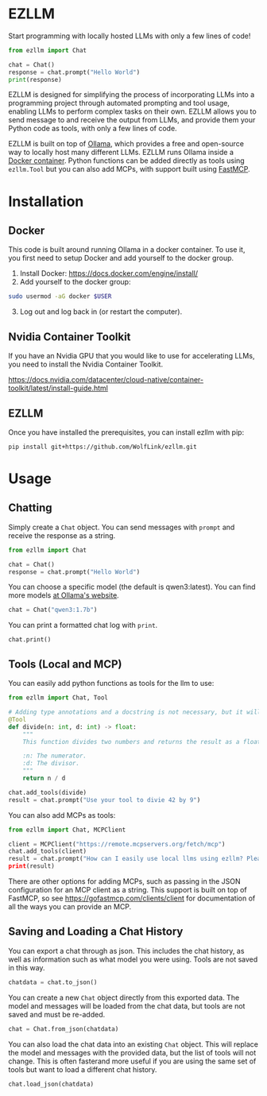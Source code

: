 # EZLLM

Start programming with locally hosted LLMs with only a few lines of code!

```python
from ezllm import Chat

chat = Chat()
response = chat.prompt("Hello World")
print(response)
```

EZLLM is designed for simplifying the process of incorporating LLMs into a programming project through automated prompting and tool usage, enabling LLMs to perform complex tasks on their own. EZLLM allows you to send message to and receive the output from LLMs, and provide them your Python code as tools, with only a few lines of code.

EZLLM is built on top of [Ollama](https://ollama.com/), which provides a free and open-source way to locally host many different LLMs. EZLLM runs Ollama inside a [Docker container](https://docs.docker.com/engine/install/). Python functions can be added directly as tools using `ezllm.Tool` but you can also add MCPs, with support built using [FastMCP](https://gofastmcp.com/getting-started/welcome).


# Installation
## Docker
This code is built around running Ollama in a docker container. To use it, you first need to setup Docker and add yourself to the docker group.

1. Install Docker: https://docs.docker.com/engine/install/
2. Add yourself to the docker group:
```bash
sudo usermod -aG docker $USER
```
3. Log out and log back in (or restart the computer).

## Nvidia Container Toolkit
If you have an Nvidia GPU that you would like to use for accelerating LLMs, you need to install the Nvidia Container Toolkit.

https://docs.nvidia.com/datacenter/cloud-native/container-toolkit/latest/install-guide.html

## EZLLM
Once you have installed the prerequisites, you can install ezllm with pip:
```bash
pip install git+https://github.com/WolfLink/ezllm.git
```


# Usage

## Chatting
Simply create a `Chat` object. You can send messages with `prompt` and receive the response as a string.
```python
from ezllm import Chat

chat = Chat()
response = chat.prompt("Hello World")
```
You can choose a specific model (the default is qwen3:latest). You can find more models [at Ollama's website](https://ollama.com/search).
```python
chat = Chat("qwen3:1.7b")
```
You can print a formatted chat log with `print`.
```python3
chat.print()
```


## Tools (Local and MCP)

You can easily add python functions as tools for the llm to use:
```python
from ezllm import Chat, Tool

# Adding type annotations and a docstring is not necessary, but it will help your LLM understand how to use the tool better.
@Tool
def divide(n: int, d: int) -> float:
    """
    This function divides two numbers and returns the result as a floating point number.

    :n: The numerator.
    :d: The divisor.
    """
    return n / d

chat.add_tools(divide)
result = chat.prompt("Use your tool to divie 42 by 9")
```

You can also add MCPs as tools:
```python
from ezllm import Chat, MCPClient

client = MCPClient("https://remote.mcpservers.org/fetch/mcp")
chat.add_tools(client)
result = chat.prompt("How can I easily use local llms using ezllm? Please use the fetch tool to look at the README from that github repo and explain it to me. Use this link: https://raw.githubusercontent.com/WolfLink/ezllm/refs/heads/main/README.md"")
print(result)
```
There are other options for adding MCPs, such as passing in the JSON configuration for an MCP client as a string.
This support is built on top of FastMCP, so see https://gofastmcp.com/clients/client for documentation of all the ways you can provide an MCP.


## Saving and Loading a Chat History

You can export a chat through as json. This includes the chat history, as well as information such as what model you were using. Tools are not saved in this way.
```python
chatdata = chat.to_json()
```

You can create a new `Chat` object directly from this exported data. The model and messages will be loaded from the chat data, but tools are not saved and must be re-added.
```python
chat = Chat.from_json(chatdata)
```

You can also load the chat data into an existing `Chat` object. This will replace the model and messages with the provided data, but the list of tools will not change. This is often fasterand more useful if you are using the same set of tools but want to load a different chat history.
```python
chat.load_json(chatdata)
```
